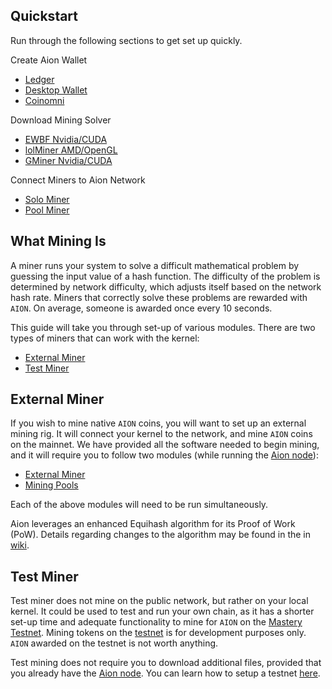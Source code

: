 ## Quickstart

Run through the following sections to get set up quickly.

Create Aion Wallet
- [Ledger](doc:ledger-hardware-wallet-guide)
- [Desktop Wallet](doc:aion-desktop-wallet)
- [Coinomni](https://www.coinomi.com/)

Download Mining Solver
- [EWBF Nvidia/CUDA](doc:external-resources#section-miners)
- [lolMiner AMD/OpenGL](doc:external-resources#section-miners)
- [GMiner Nvidia/CUDA](doc:external-resources#section-miners)

Connect Miners to Aion Network
- [Solo Miner](doc:solo-mining-pool)
- [Pool Miner](doc:external-resources#section-public-pools)

## What Mining Is

A miner runs your system to solve a difficult mathematical problem by guessing the input value of a hash function. The difficulty of the problem is determined by network difficulty, which adjusts itself based on the network hash rate. Miners that correctly solve these problems are rewarded with `AION`. On average, someone is awarded once every 10 seconds.

This guide will take you through set-up of various modules. There are two types of miners that can work with the kernel:

- [External Miner](doc:aion-mining-overview#section-external-miner) 
- [Test Miner](doc:aion-mining-overview#section-test-miner)

## External Miner

If you wish to mine native `AION` coins, you will want to set up an external mining rig. It will connect your kernel to the network, and mine `AION` coins on the mainnet. We have provided all the software needed to begin mining, and it will require you to follow two modules (while running the [Aion node](doc:node-set-up)):

- [External Miner](doc:external-miner)
- [Mining Pools](doc:mining-pools)

Each of the above modules will need to be run simultaneously.

Aion leverages an enhanced Equihash algorithm for its Proof of Work (PoW). Details regarding changes to the algorithm may be found in the in [wiki](https://github.com/aionnetwork/aion_miner/wiki/Aion-equihash_210_9--specification-and-migration-guide).

## Test Miner

Test miner does not mine on the public network, but rather on your local kernel. It could be used to test and run your own chain, as it has a shorter set-up time and adequate functionality to mine for `AION` on the [Mastery Testnet](https://mastery.aion.network/#/dashboard). Mining tokens on the [testnet](https://mastery.aion.network/#/dashboard) is for development purposes only. `AION` awarded on the testnet is not worth anything.

Test mining does not require you to download additional files, provided that you already have the [Aion node](doc:node-set-up). You can learn how to setup a testnet [here](doc:mastery-testnet).
